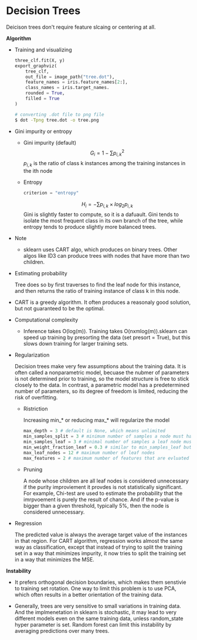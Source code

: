 # Decision Trees

Deicison trees don't require feature slcaing or centering at all.

**Algorithm**

* Training and visualizing
    ```python
    three_clf.fit(X, y)
    export_graphviz(
        tree_clf,
        out_file = image_path("tree.dot"),
        feature_names = iris.feature_names[2:],
        class_names = iris.target_names.
        rounded = True,
        filled = True
    )
    ```
    ```bash
    # converting .dot file to png file
    $ dot -Tpng tree.dot -o tree.png
    ```

* Gini impurity or entropy

  * Gini impurity (default)
    $$
    G_i = 1 - \sum{p_{i,k}^2}
    $$
    $p_{i, k}$ is the ratio of class k instances among the training instances in the ith node
    
  * Entropy

    ```python
    criterion = "entropy"
    ```
    $$
    H_i = - \sum{p_{i,k} \times log_2{p_{i,k}}}
    $$
  Gini is slightly faster to compute, so it is a dafuault. Gini tends to isolate the most frequent class in its own branch of the tree, while entropy tends to produce slightly more balanced trees.

* Note
  
  * sklearn uses CART algo, which produces on binary trees. Other algos like ID3 can produce trees with nodes that have more than two children.

* Estimating probability 
  
  Tree does so by first traverses to find the leaf node for this instance, and then returns the ratio of training instance of class k in this node. 

* CART is a greedy algorithm. It often produces a reasonaly good solution, but not guaranteed to be the optimal. 

* Computational complexity
  
  * Inference takes O(log(m)). Training takes O(nxmlog(m)).sklearn can speed up training by presorting the data (set presort = True), but this slows down training for larger training sets.

  
* Regularization 

  Decision trees make very few assumptions about the training data. It is often called a nonparametric model, becuase the nubmer of parameters is not determined prior to training, so the model structure is free to stick closely to the data. In contrast, a parametric model has a predetermined number of parameters, so its degree of freedom is limited, reducing the risk of overfitting. 

  * Ristriction

    Increasing min_* or reducing max_* will regularize the model

    ```python
    max_depth = 3 # default is None, which means unlimited
    min_samples_split = 3 # minimum number of samples a node must have before it can split
    min_samples_leaf = 3 # minimal number of samples a leaf node must have
    min_weight_fraction_leaf = 0.3 # similar to min_samples_leaf but expressed in fraction
    max_leaf_nodes = 12 # maximum number of leaf nodes
    max_features = 2 # maximum number of features that are evluated for splitting at each node
    ```
  * Pruning
    
    A node whose children are all leaf nodes is considered unnecessary if the purity improviement it provdes is not statistically significant. For example, Chi-test are used to estimate the probability that the imrpvoement is purely the result of chance. And if the p-value is bigger than a given threshold, typically 5%, then the node is considered unnecessary. 

* Regression
    
  The predicted value is always the average target value of the instances in that region. For CART algorithm, regression works almost the same way as classification, except that instead of trying to split the training set in a way that minimizes impurity, it now tries to split the training set in a way that minimizes the MSE.


**Instability**

* It prefers orthogonal decision boundaries, which makes them senstivie to training set rotation. One way to limit this problem is to use PCA, which often results in a better orientation of the training data. 

* Generally, trees are very sensitive to small variations in training data. And the implmenetation in sklearn is stochastic, it may lead to very different models even on the same training data, unless random_state hyper parameter is set. Random forest can limit this instability by averaging  predictions over many trees.
